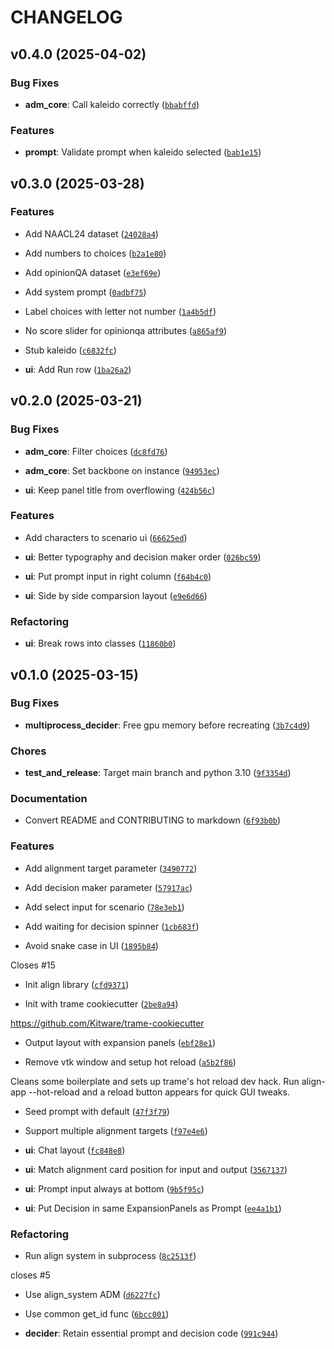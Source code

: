 # CHANGELOG


## v0.4.0 (2025-04-02)

### Bug Fixes

- **adm_core**: Call kaleido correctly
  ([`bbabffd`](https://github.com/ITM-Kitware/align-app/commit/bbabffd3e12db6ab92f4755baf63c740911f7b24))

### Features

- **prompt**: Validate prompt when kaleido selected
  ([`bab1e15`](https://github.com/ITM-Kitware/align-app/commit/bab1e154e78dc5584e8c3081d6bf117cdaf3f952))


## v0.3.0 (2025-03-28)

### Features

- Add NAACL24 dataset
  ([`24028a4`](https://github.com/ITM-Kitware/align-app/commit/24028a4492ce3f8928d47440beead84cdb8d343c))

- Add numbers to choices
  ([`b2a1e80`](https://github.com/ITM-Kitware/align-app/commit/b2a1e800252bb989e54216b6141e2c5e77cb624a))

- Add opinionQA dataset
  ([`e3ef69e`](https://github.com/ITM-Kitware/align-app/commit/e3ef69e775a39b1d81612a496730e0ffadbf9609))

- Add system prompt
  ([`0adbf75`](https://github.com/ITM-Kitware/align-app/commit/0adbf754fecc7f474e5286787cd07f57c4ef199d))

- Label choices with letter not number
  ([`1a4b5df`](https://github.com/ITM-Kitware/align-app/commit/1a4b5df0c34cdc26c13153ae01b2a1c2a416c647))

- No score slider for opinionqa attributes
  ([`a865af9`](https://github.com/ITM-Kitware/align-app/commit/a865af94d50813522b247085bcd11c4215757c8c))

- Stub kaleido
  ([`c6832fc`](https://github.com/ITM-Kitware/align-app/commit/c6832fcdffbb5d1a5d507141755756b0c76cdd6c))

- **ui**: Add Run row
  ([`1ba26a2`](https://github.com/ITM-Kitware/align-app/commit/1ba26a2c918ba7453cf19f6e06843269d87eb708))


## v0.2.0 (2025-03-21)

### Bug Fixes

- **adm_core**: Filter choices
  ([`dc8fd76`](https://github.com/ITM-Kitware/align-app/commit/dc8fd7648f108c3b183c7ff9c39878ad10d25c31))

- **adm_core**: Set backbone on instance
  ([`94953ec`](https://github.com/ITM-Kitware/align-app/commit/94953ecce79966a89ba0b6b8a5f3f4034644ecba))

- **ui**: Keep panel title from overflowing
  ([`424b56c`](https://github.com/ITM-Kitware/align-app/commit/424b56ccb8d57d1a3e7e0b4a6d97d3a472f9c47e))

### Features

- Add characters to scenario ui
  ([`66625ed`](https://github.com/ITM-Kitware/align-app/commit/66625ed5e80c1bb7cb1e94d690314618f6a04447))

- **ui**: Better typography and decision maker order
  ([`026bc59`](https://github.com/ITM-Kitware/align-app/commit/026bc59f6faf52f3de2466fc716cc000fe992944))

- **ui**: Put prompt input in right column
  ([`f64b4c0`](https://github.com/ITM-Kitware/align-app/commit/f64b4c0db2eec6f00d7f14c7dfcb619ab484236a))

- **ui**: Side by side comparsion layout
  ([`e9e6d66`](https://github.com/ITM-Kitware/align-app/commit/e9e6d66b29a82e1ef034bde1210b75f00c87f201))

### Refactoring

- **ui**: Break rows into classes
  ([`11860b0`](https://github.com/ITM-Kitware/align-app/commit/11860b00b607692808fc8505b66b7bed80eae956))


## v0.1.0 (2025-03-15)

### Bug Fixes

- **multiprocess_decider**: Free gpu memory before recreating
  ([`3b7c4d9`](https://github.com/ITM-Kitware/align-app/commit/3b7c4d91ee7f7b07a205706c3bc8532bd310cc26))

### Chores

- **test_and_release**: Target main branch and python 3.10
  ([`9f3354d`](https://github.com/ITM-Kitware/align-app/commit/9f3354d67c6f9b2035bde06eb5f0cfc417f13b60))

### Documentation

- Convert README and CONTRIBUTING to markdown
  ([`6f93b0b`](https://github.com/ITM-Kitware/align-app/commit/6f93b0b5b45a03c57a0c2b4ce71f0b65ee2077b3))

### Features

- Add alignment target parameter
  ([`3490772`](https://github.com/ITM-Kitware/align-app/commit/349077208ec299fdb3d808ad794544d907bb1715))

- Add decision maker parameter
  ([`57917ac`](https://github.com/ITM-Kitware/align-app/commit/57917ac117432c793a77b4f67255f31a05f6b2a6))

- Add select input for scenario
  ([`78e3eb1`](https://github.com/ITM-Kitware/align-app/commit/78e3eb103462d93a596f7947bd27ad76b6b965e3))

- Add waiting for decision spinner
  ([`1cb683f`](https://github.com/ITM-Kitware/align-app/commit/1cb683f2b69a4c2db4054eaff05b9198cad5f29c))

- Avoid snake case in UI
  ([`1895b84`](https://github.com/ITM-Kitware/align-app/commit/1895b849c1fc9f9495b55960d5d38afd484a337c))

Closes #15

- Init align library
  ([`cfd9371`](https://github.com/ITM-Kitware/align-app/commit/cfd93716de88fd60e97ae6462fc2bce4320f2e4b))

- Init with trame cookiecutter
  ([`2be8a94`](https://github.com/ITM-Kitware/align-app/commit/2be8a9468ba58fa5ab4d0b594c7f4430617294d8))

https://github.com/Kitware/trame-cookiecutter

- Output layout with expansion panels
  ([`ebf28e1`](https://github.com/ITM-Kitware/align-app/commit/ebf28e1ecd1255c939456f58e4b8883d02e774c6))

- Remove vtk window and setup hot reload
  ([`a5b2f86`](https://github.com/ITM-Kitware/align-app/commit/a5b2f8613014b96235215088e4c2e221541bd648))

Cleans some boilerplate and sets up trame's hot reload dev hack. Run align-app --hot-reload and a
  reload button appears for quick GUI tweaks.

- Seed prompt with default
  ([`47f3f79`](https://github.com/ITM-Kitware/align-app/commit/47f3f79355c031e6b9140fa6d63a166536f1caff))

- Support multiple alignment targets
  ([`f97e4e6`](https://github.com/ITM-Kitware/align-app/commit/f97e4e699cce873a597ea4cd272f76c4596d3235))

- **ui**: Chat layout
  ([`fc848e8`](https://github.com/ITM-Kitware/align-app/commit/fc848e8622b510c101a4c6ddae04cd480676d6d8))

- **ui**: Match alignment card position for input and output
  ([`3567137`](https://github.com/ITM-Kitware/align-app/commit/356713781447064a8f7ae620a9114cd84efe1c8f))

- **ui**: Prompt input always at bottom
  ([`9b5f95c`](https://github.com/ITM-Kitware/align-app/commit/9b5f95c50e5ed27a07af258038893a68a3d9839d))

- **ui**: Put Decision in same ExpansionPanels as Prompt
  ([`ee4a1b1`](https://github.com/ITM-Kitware/align-app/commit/ee4a1b154e9d4ebfba148c34fad1cb8beb4428d8))

### Refactoring

- Run align system in subprocess
  ([`8c2513f`](https://github.com/ITM-Kitware/align-app/commit/8c2513f9818c0eea8bb0bf76661491a1dbc4d1c5))

closes #5

- Use align_system ADM
  ([`d6227fc`](https://github.com/ITM-Kitware/align-app/commit/d6227fca4784a6d62063ab2a8239bf6bdffcd2cc))

- Use common get_id func
  ([`6bcc001`](https://github.com/ITM-Kitware/align-app/commit/6bcc001718d16fdcb5a732713c8ec7dab561e30e))

- **decider**: Retain essential prompt and decision code
  ([`991c944`](https://github.com/ITM-Kitware/align-app/commit/991c944ade2db956dbce84cf9c4f25cef796fd1e))
